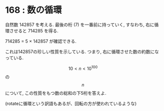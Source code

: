 # 168 : 数の循環

自然数 142857 を考える. 最後の桁 (7) を一番前に持っていく, すなわち, 右に循環させると 714285 を得る.

714285 = 5 × 142857 が確認できる.

これは142857の珍しい性質を示している. つまり, 右に循環させた数の約数になっている.

$$10 < n < 10^{100}$$の$$n$$について, この性質をもつ数の総和の下5桁を答えよ.

(rotateに循環という訳語もあるが、回転の方が使われているような)
